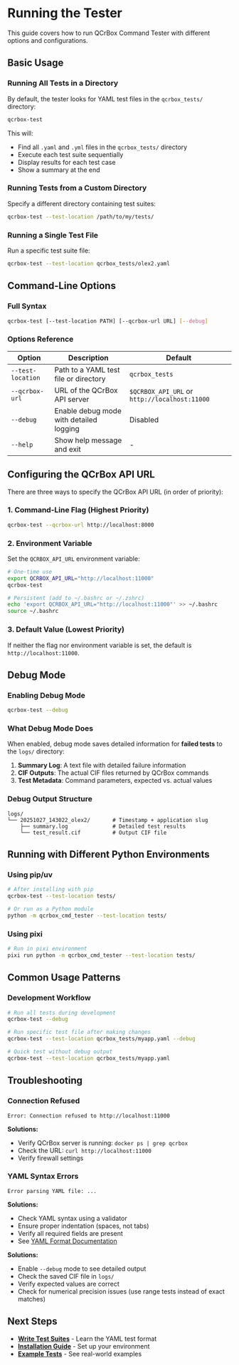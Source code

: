 # Running the Tester

This guide covers how to run QCrBox Command Tester with different options and configurations.

## Basic Usage

### Running All Tests in a Directory

By default, the tester looks for YAML test files in the `qcrbox_tests/` directory:

```bash
qcrbox-test
```

This will:
- Find all `.yaml` and `.yml` files in the `qcrbox_tests/` directory
- Execute each test suite sequentially
- Display results for each test case
- Show a summary at the end

### Running Tests from a Custom Directory

Specify a different directory containing test suites:

```bash
qcrbox-test --test-location /path/to/my/tests/
```

### Running a Single Test File

Run a specific test suite file:

```bash
qcrbox-test --test-location qcrbox_tests/olex2.yaml
```

## Command-Line Options

### Full Syntax

```bash
qcrbox-test [--test-location PATH] [--qcrbox-url URL] [--debug]
```

### Options Reference

| Option | Description | Default |
|--------|-------------|---------|
| `--test-location` | Path to a YAML test file or directory | `qcrbox_tests` |
| `--qcrbox-url` | URL of the QCrBox API server | `$QCRBOX_API_URL` or `http://localhost:11000` |
| `--debug` | Enable debug mode with detailed logging | Disabled |
| `--help` | Show help message and exit | - |

## Configuring the QCrBox API URL

There are three ways to specify the QCrBox API URL (in order of priority):

### 1. Command-Line Flag (Highest Priority)

```bash
qcrbox-test --qcrbox-url http://localhost:8000
```

### 2. Environment Variable

Set the `QCRBOX_API_URL` environment variable:

```bash
# One-time use
export QCRBOX_API_URL="http://localhost:11000"
qcrbox-test

# Persistent (add to ~/.bashrc or ~/.zshrc)
echo 'export QCRBOX_API_URL="http://localhost:11000"' >> ~/.bashrc
source ~/.bashrc
```

### 3. Default Value (Lowest Priority)

If neither the flag nor environment variable is set, the default is `http://localhost:11000`.

## Debug Mode

### Enabling Debug Mode

```bash
qcrbox-test --debug
```

### What Debug Mode Does

When enabled, debug mode saves detailed information for **failed tests** to the `logs/` directory:

1. **Summary Log**: A text file with detailed failure information
2. **CIF Outputs**: The actual CIF files returned by QCrBox commands
3. **Test Metadata**: Command parameters, expected vs. actual values

### Debug Output Structure

```
logs/
└── 20251027_143022_olex2/       # Timestamp + application slug
    ├── summary.log              # Detailed test results
    └── test_result.cif          # Output CIF file
```

## Running with Different Python Environments

### Using pip/uv

```bash
# After installing with pip
qcrbox-test --test-location tests/

# Or run as a Python module
python -m qcrbox_cmd_tester --test-location tests/
```

### Using pixi

```bash
# Run in pixi environment
pixi run python -m qcrbox_cmd_tester --test-location tests/
```


## Common Usage Patterns

### Development Workflow

```bash
# Run all tests during development
qcrbox-test --debug

# Run specific test file after making changes
qcrbox-test --test-location qcrbox_tests/myapp.yaml --debug

# Quick test without debug output
qcrbox-test --test-location qcrbox_tests/myapp.yaml
```


## Troubleshooting

### Connection Refused

```
Error: Connection refused to http://localhost:11000
```

**Solutions:**

- Verify QCrBox server is running: `docker ps | grep qcrbox`
- Check the URL: `curl http://localhost:11000`
- Verify firewall settings

### YAML Syntax Errors

```
Error parsing YAML file: ...
```

**Solutions:**

- Check YAML syntax using a validator
- Ensure proper indentation (spaces, not tabs)
- Verify all required fields are present
- See [YAML Format Documentation](yaml-format.md)

**Solutions:**

- Enable `--debug` mode to see detailed output
- Check the saved CIF file in `logs/`
- Verify expected values are correct
- Check for numerical precision issues (use range tests instead of exact matches)

## Next Steps

- **[Write Test Suites](yaml-format.md)** - Learn the YAML test format
- **[Installation Guide](installation.md)** - Set up your environment
- **[Example Tests](https://github.com/Niolon/qcrbox_cmd_tester/tree/main/qcrbox_tests)** - See real-world examples
